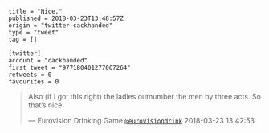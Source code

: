 ```
title = "Nice."
published = 2018-03-23T13:48:57Z
origin = "twitter-cackhanded"
type = "tweet"
tag = []

[twitter]
account = "cackhanded"
first_tweet = "977180401277067264"
retweets = 0
favourites = 0
```

> Also (if I got this right) the ladies outnumber the men by three acts. So that’s nice.
> 
> — Eurovision Drinking Game [`@eurovisiondrink`](https://twitter.com/eurovisiondrink/status/977178874277781507) 2018-03-23 13:42:53

 

<p class='image'><img src='https://mnf.m17s.net/2018/03/23/DY-kZJUXcAAhl5T.jpg' alt=''></p>

